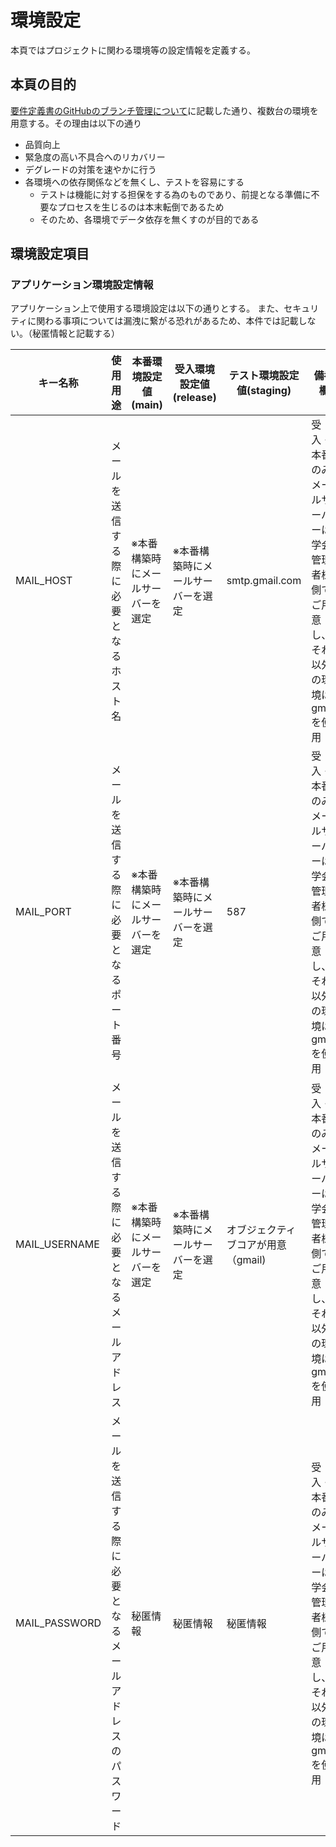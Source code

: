 
# 環境設定

本頁ではプロジェクトに関わる環境等の設定情報を定義する。


## 本頁の目的

[要件定義書のGitHubのブランチ管理について](要件定義書#GitHubのブランチ管理について5)に記載した通り、複数台の環境を用意する。その理由は以下の通り

- 品質向上
- 緊急度の高い不具合へのリカバリー
- デグレードの対策を速やかに行う
- 各環境への依存関係などを無くし、テストを容易にする
  - テストは機能に対する担保をする為のものであり、前提となる準備に不要なプロセスを生じるのは本末転倒であるため
  - そのため、各環境でデータ依存を無くすのが目的である



## 環境設定項目

### アプリケーション環境設定情報

アプリケーション上で使用する環境設定は以下の通りとする。
また、セキュリティに関わる事項については漏洩に繋がる恐れがあるため、本件では記載しない。（秘匿情報と記載する）



| キー名称 | 使用用途 | 本番環境設定値(main) | 受入環境設定値(release) | テスト環境設定値(staging) | 備考欄 |
| ---- | ---- | ---- | ---- | ---- | ---- |
| MAIL_HOST | メールを送信する際に必要となるホスト名 | ※本番構築時にメールサーバーを選定 | ※本番構築時にメールサーバーを選定 | smtp.gmail.com | 受入・本番のみメールサーバーは学会管理者様側でご用意し、それ以外の環境はgmailを使用 |
| MAIL_PORT | メールを送信する際に必要となるポート番号 | ※本番構築時にメールサーバーを選定 | ※本番構築時にメールサーバーを選定 | 587 | 受入・本番のみメールサーバーは学会管理者様側でご用意し、それ以外の環境はgmailを使用 |
| MAIL_USERNAME | メールを送信する際に必要となるメールアドレス | ※本番構築時にメールサーバーを選定 | ※本番構築時にメールサーバーを選定 | オブジェクティブコアが用意（gmail) | 受入・本番のみメールサーバーは学会管理者様側でご用意し、それ以外の環境はgmailを使用 |
| MAIL_PASSWORD | メールを送信する際に必要となるメールアドレスのパスワード | 秘匿情報 | 秘匿情報 | 秘匿情報 | 受入・本番のみメールサーバーは学会管理者様側でご用意し、それ以外の環境はgmailを使用 |















 

 